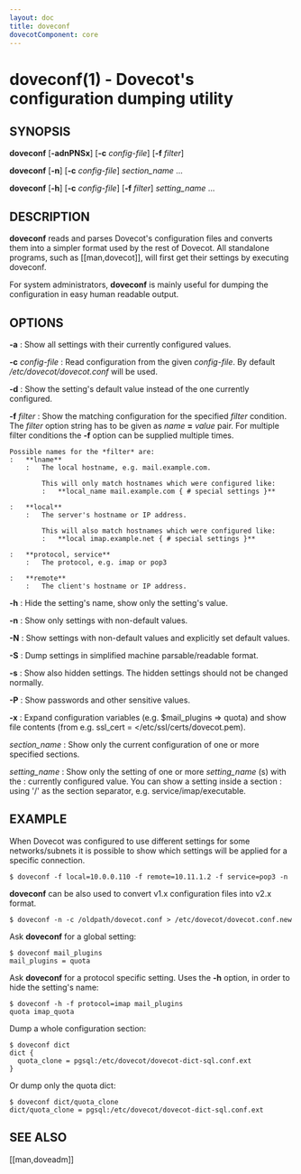 ```yaml
---
layout: doc
title: doveconf
dovecotComponent: core
---
```


# doveconf(1) - Dovecot's configuration dumping utility

## SYNOPSIS

**doveconf** [**-adnPNSx**] [**-c** *config-file*] [**-f** *filter*]

**doveconf** [**-n**] [**-c** *config-file*] *section_name* ...

**doveconf** [**-h**] [**-c** *config-file*] [**-f** *filter*] *setting_name* ...

## DESCRIPTION

**doveconf** reads and parses Dovecot's configuration files and converts
them into a simpler format used by the rest of Dovecot. All standalone
programs, such as [[man,dovecot]], will first get their settings by executing
doveconf.

For system administrators, **doveconf** is mainly useful for dumping the
configuration in easy human readable output.

## OPTIONS

**-a**
:   Show all settings with their currently configured values.

**-c** *config-file*
:   Read configuration from the given *config-file*. By default
    */etc/dovecot/dovecot.conf* will be used.

**-d**
:   Show the setting's default value instead of the one currently
    configured.

**-f** *filter*
:   Show the matching configuration for the specified *filter*
    condition. The *filter* option string has to be given as
    *name* **=** *value* pair. For multiple filter conditions the
    **-f** option can be supplied multiple times.

    Possible names for the *filter* are:
    :   **lname**
        :   The local hostname, e.g. mail.example.com.

            This will only match hostnames which were configured like:
            :   **local_name mail.example.com { # special settings }**

    :   **local**
        :   The server's hostname or IP address.

            This will also match hostnames which were configured like:
            :   **local imap.example.net { # special settings }**

    :   **protocol, service**
        :   The protocol, e.g. imap or pop3

    :   **remote**
        :   The client's hostname or IP address.

**-h**
:   Hide the setting's name, show only the setting's value.

**-n**
:   Show only settings with non-default values.

**-N**
:   Show settings with non-default values and explicitly set default values.

**-S**
:   Dump settings in simplified machine parsable/readable format.

**-s**
:   Show also hidden settings. The hidden settings should not be changed
    normally.

**-P**
:   Show passwords and other sensitive values.

**-x**
:   Expand configuration variables (e.g. $mail_plugins ⇒ quota) and show
    file contents (from e.g. ssl_cert = \</etc/ssl/certs/dovecot.pem).

*section_name*
:   Show only the current configuration of one or more specified sections.

*setting_name*
:   Show only the setting of one or more *setting_name* (s) with the
:   currently configured value. You can show a setting inside a section
:   using '/' as the section separator, e.g. service/imap/executable.

## EXAMPLE

When Dovecot was configured to use different settings for some
networks/subnets it is possible to show which settings will be applied
for a specific connection.

```console
$ doveconf -f local=10.0.0.110 -f remote=10.11.1.2 -f service=pop3 -n
```

**doveconf** can be also used to convert v1.x configuration files into
v2.x format.

```console
$ doveconf -n -c /oldpath/dovecot.conf > /etc/dovecot/dovecot.conf.new
```

Ask **doveconf** for a global setting:

```console
$ doveconf mail_plugins
mail_plugins = quota
```

Ask **doveconf** for a protocol specific setting. Uses the **-h**
option, in order to hide the setting's name:

```console
$ doveconf -h -f protocol=imap mail_plugins
quota imap_quota
```

Dump a whole configuration section:

```console
$ doveconf dict
dict {
  quota_clone = pgsql:/etc/dovecot/dovecot-dict-sql.conf.ext
}
```

Or dump only the quota dict:

```console
$ doveconf dict/quota_clone
dict/quota_clone = pgsql:/etc/dovecot/dovecot-dict-sql.conf.ext
```

<!-- @include: include/reporting-bugs.inc -->

## SEE ALSO

[[man,doveadm]]
